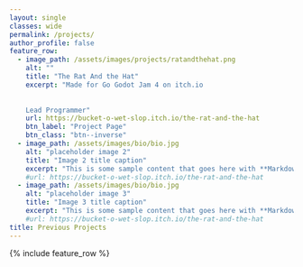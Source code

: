 ```yaml
---
layout: single
classes: wide
permalink: /projects/
author_profile: false
feature_row:
  - image_path: /assets/images/projects/ratandthehat.png
    alt: ""
    title: "The Rat And the Hat"
    excerpt: "Made for Go Godot Jam 4 on itch.io  
    
    
    Lead Programmer"
    url: https://bucket-o-wet-slop.itch.io/the-rat-and-the-hat
    btn_label: "Project Page"
    btn_class: "btn--inverse"
  - image_path: /assets/images/bio/bio.jpg
    alt: "placeholder image 2"
    title: "Image 2 title caption"
    excerpt: "This is some sample content that goes here with **Markdown** formatting."
    #url: https://bucket-o-wet-slop.itch.io/the-rat-and-the-hat
  - image_path: /assets/images/bio/bio.jpg
    alt: "placeholder image 3"
    title: "Image 3 title caption"
    excerpt: "This is some sample content that goes here with **Markdown** formatting."
    #url: https://bucket-o-wet-slop.itch.io/the-rat-and-the-hat
title: Previous Projects
---
```


{% include feature_row %}
